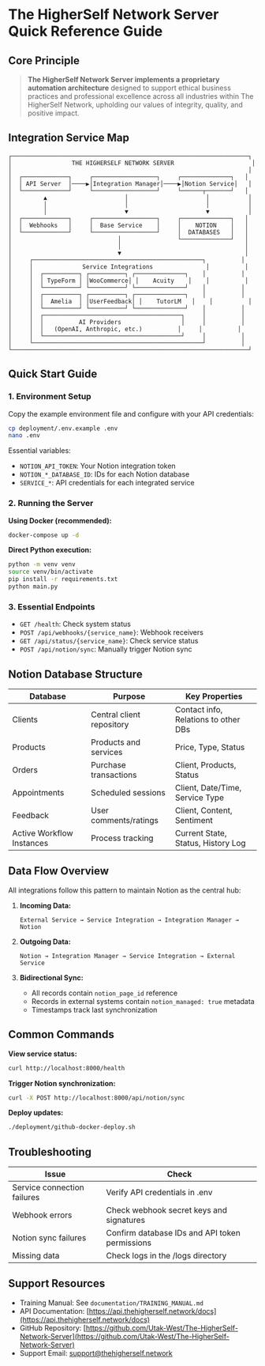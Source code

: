 # The HigherSelf Network Server Quick Reference Guide

## Core Principle

> **The HigherSelf Network Server implements a proprietary automation architecture** designed to support ethical business practices and professional excellence across all industries within The HigherSelf Network, upholding our values of integrity, quality, and positive impact.

## Integration Service Map

```
┌───────────────────────────────────────────────────────────────────┐
│                 THE HIGHERSELF NETWORK SERVER                      │
│                                                                   │
│  ┌─────────────┐     ┌──────────────────┐     ┌──────────────┐   │
│  │ API Server  │────▶│Integration Manager│────▶│Notion Service│   │
│  └─────────────┘     └──────────────────┘     └──────┬───────┘   │
│         ▲                      │                      │           │
│         │                      │                      │           │
│         │                      ▼                      ▼           │
│  ┌─────────────┐     ┌──────────────────┐     ┌──────────────┐   │
│  │  Webhooks   │     │  Base Service    │     │    NOTION    │   │
│  └─────────────┘     └──────────────────┘     │  DATABASES   │   │
│                              │                └──────────────┘   │
│                              │                                   │
│                              ▼                                   │
│     ┌────────────────────────────────────────────────┐          │
│     │              Service Integrations               │          │
│     │  ┌──────────┐ ┌──────────┐ ┌──────────────┐    │          │
│     │  │ TypeForm │ │WooCommerce│ │    Acuity    │    │          │
│     │  └──────────┘ └──────────┘ └──────────────┘    │          │
│     │  ┌──────────┐ ┌──────────┐ ┌──────────────┐    │          │
│     │  │  Amelia  │ │UserFeedback│ │    TutorLM   │    │          │
│     │  └──────────┘ └──────────┘ └──────────────┘    │          │
│     │  ┌───────────────────────────────────────┐     │          │
│     │  │          AI Providers                 │     │          │
│     │  │   (OpenAI, Anthropic, etc.)          │     │          │
│     │  └───────────────────────────────────────┘     │          │
│     └────────────────────────────────────────────────┘          │
└───────────────────────────────────────────────────────────────────┘
```

## Quick Start Guide

### 1. Environment Setup

Copy the example environment file and configure with your API credentials:

```bash
cp deployment/.env.example .env
nano .env
```

Essential variables:
- `NOTION_API_TOKEN`: Your Notion integration token
- `NOTION_*_DATABASE_ID`: IDs for each Notion database
- `SERVICE_*`: API credentials for each integrated service

### 2. Running the Server

**Using Docker (recommended):**
```bash
docker-compose up -d
```

**Direct Python execution:**
```bash
python -m venv venv
source venv/bin/activate
pip install -r requirements.txt
python main.py
```

### 3. Essential Endpoints

- `GET /health`: Check system status
- `POST /api/webhooks/{service_name}`: Webhook receivers
- `GET /api/status/{service_name}`: Check service status
- `POST /api/notion/sync`: Manually trigger Notion sync

## Notion Database Structure

| Database | Purpose | Key Properties |
|----------|---------|---------------|
| Clients | Central client repository | Contact info, Relations to other DBs |
| Products | Products and services | Price, Type, Status |
| Orders | Purchase transactions | Client, Products, Status |
| Appointments | Scheduled sessions | Client, Date/Time, Service Type |
| Feedback | User comments/ratings | Client, Content, Sentiment |
| Active Workflow Instances | Process tracking | Current State, Status, History Log |

## Data Flow Overview

All integrations follow this pattern to maintain Notion as the central hub:

1. **Incoming Data:**
   ```
   External Service → Service Integration → Integration Manager → Notion
   ```

2. **Outgoing Data:**
   ```
   Notion → Integration Manager → Service Integration → External Service
   ```

3. **Bidirectional Sync:**
   - All records contain `notion_page_id` reference
   - Records in external systems contain `notion_managed: true` metadata
   - Timestamps track last synchronization

## Common Commands

**View service status:**
```bash
curl http://localhost:8000/health
```

**Trigger Notion synchronization:**
```bash
curl -X POST http://localhost:8000/api/notion/sync
```

**Deploy updates:**
```bash
./deployment/github-docker-deploy.sh
```

## Troubleshooting

| Issue | Check |
|-------|-------|
| Service connection failures | Verify API credentials in .env |
| Webhook errors | Check webhook secret keys and signatures |
| Notion sync failures | Confirm database IDs and API token permissions |
| Missing data | Check logs in the /logs directory |

## Support Resources

- Training Manual: See `documentation/TRAINING_MANUAL.md`
- API Documentation: [https://api.thehigherself.network/docs](https://api.thehigherself.network/docs)
- GitHub Repository: [https://github.com/Utak-West/The-HigherSelf-Network-Server](https://github.com/Utak-West/The-HigherSelf-Network-Server)
- Support Email: [support@thehigherself.network](mailto:support@thehigherself.network)
